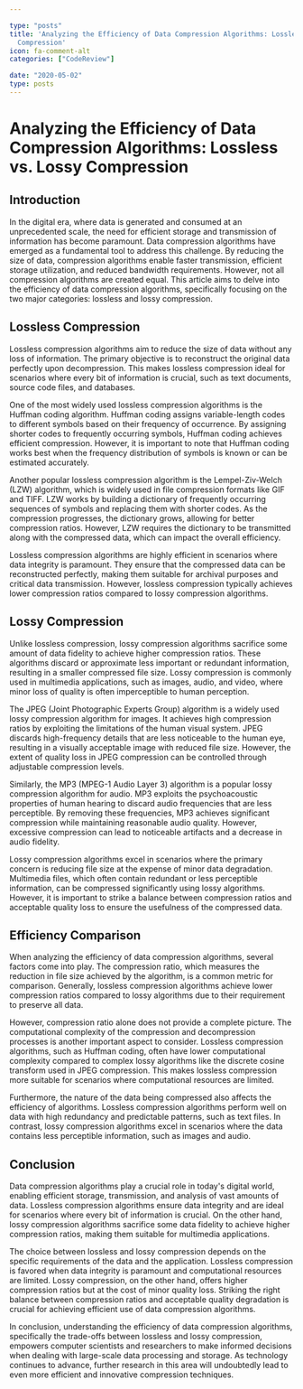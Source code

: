 ```yaml
---

type: "posts"
title: 'Analyzing the Efficiency of Data Compression Algorithms: Lossless vs. Lossy
  Compression'
icon: fa-comment-alt
categories: ["CodeReview"]

date: "2020-05-02"
type: posts
---
```





# Analyzing the Efficiency of Data Compression Algorithms: Lossless vs. Lossy Compression

## Introduction
In the digital era, where data is generated and consumed at an unprecedented scale, the need for efficient storage and transmission of information has become paramount. Data compression algorithms have emerged as a fundamental tool to address this challenge. By reducing the size of data, compression algorithms enable faster transmission, efficient storage utilization, and reduced bandwidth requirements. However, not all compression algorithms are created equal. This article aims to delve into the efficiency of data compression algorithms, specifically focusing on the two major categories: lossless and lossy compression.

## Lossless Compression
Lossless compression algorithms aim to reduce the size of data without any loss of information. The primary objective is to reconstruct the original data perfectly upon decompression. This makes lossless compression ideal for scenarios where every bit of information is crucial, such as text documents, source code files, and databases.

One of the most widely used lossless compression algorithms is the Huffman coding algorithm. Huffman coding assigns variable-length codes to different symbols based on their frequency of occurrence. By assigning shorter codes to frequently occurring symbols, Huffman coding achieves efficient compression. However, it is important to note that Huffman coding works best when the frequency distribution of symbols is known or can be estimated accurately.

Another popular lossless compression algorithm is the Lempel-Ziv-Welch (LZW) algorithm, which is widely used in file compression formats like GIF and TIFF. LZW works by building a dictionary of frequently occurring sequences of symbols and replacing them with shorter codes. As the compression progresses, the dictionary grows, allowing for better compression ratios. However, LZW requires the dictionary to be transmitted along with the compressed data, which can impact the overall efficiency.

Lossless compression algorithms are highly efficient in scenarios where data integrity is paramount. They ensure that the compressed data can be reconstructed perfectly, making them suitable for archival purposes and critical data transmission. However, lossless compression typically achieves lower compression ratios compared to lossy compression algorithms.

## Lossy Compression
Unlike lossless compression, lossy compression algorithms sacrifice some amount of data fidelity to achieve higher compression ratios. These algorithms discard or approximate less important or redundant information, resulting in a smaller compressed file size. Lossy compression is commonly used in multimedia applications, such as images, audio, and video, where minor loss of quality is often imperceptible to human perception.

The JPEG (Joint Photographic Experts Group) algorithm is a widely used lossy compression algorithm for images. It achieves high compression ratios by exploiting the limitations of the human visual system. JPEG discards high-frequency details that are less noticeable to the human eye, resulting in a visually acceptable image with reduced file size. However, the extent of quality loss in JPEG compression can be controlled through adjustable compression levels.

Similarly, the MP3 (MPEG-1 Audio Layer 3) algorithm is a popular lossy compression algorithm for audio. MP3 exploits the psychoacoustic properties of human hearing to discard audio frequencies that are less perceptible. By removing these frequencies, MP3 achieves significant compression while maintaining reasonable audio quality. However, excessive compression can lead to noticeable artifacts and a decrease in audio fidelity.

Lossy compression algorithms excel in scenarios where the primary concern is reducing file size at the expense of minor data degradation. Multimedia files, which often contain redundant or less perceptible information, can be compressed significantly using lossy algorithms. However, it is important to strike a balance between compression ratios and acceptable quality loss to ensure the usefulness of the compressed data.

## Efficiency Comparison
When analyzing the efficiency of data compression algorithms, several factors come into play. The compression ratio, which measures the reduction in file size achieved by the algorithm, is a common metric for comparison. Generally, lossless compression algorithms achieve lower compression ratios compared to lossy algorithms due to their requirement to preserve all data.

However, compression ratio alone does not provide a complete picture. The computational complexity of the compression and decompression processes is another important aspect to consider. Lossless compression algorithms, such as Huffman coding, often have lower computational complexity compared to complex lossy algorithms like the discrete cosine transform used in JPEG compression. This makes lossless compression more suitable for scenarios where computational resources are limited.

Furthermore, the nature of the data being compressed also affects the efficiency of algorithms. Lossless compression algorithms perform well on data with high redundancy and predictable patterns, such as text files. In contrast, lossy compression algorithms excel in scenarios where the data contains less perceptible information, such as images and audio.

## Conclusion
Data compression algorithms play a crucial role in today's digital world, enabling efficient storage, transmission, and analysis of vast amounts of data. Lossless compression algorithms ensure data integrity and are ideal for scenarios where every bit of information is crucial. On the other hand, lossy compression algorithms sacrifice some data fidelity to achieve higher compression ratios, making them suitable for multimedia applications.

The choice between lossless and lossy compression depends on the specific requirements of the data and the application. Lossless compression is favored when data integrity is paramount and computational resources are limited. Lossy compression, on the other hand, offers higher compression ratios but at the cost of minor quality loss. Striking the right balance between compression ratios and acceptable quality degradation is crucial for achieving efficient use of data compression algorithms.

In conclusion, understanding the efficiency of data compression algorithms, specifically the trade-offs between lossless and lossy compression, empowers computer scientists and researchers to make informed decisions when dealing with large-scale data processing and storage. As technology continues to advance, further research in this area will undoubtedly lead to even more efficient and innovative compression techniques.
